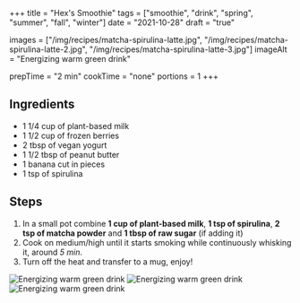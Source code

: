 +++
title = "Hex's Smoothie"
tags = ["smoothie", "drink", "spring", "summer", "fall", "winter"]
date = "2021-10-28"
draft = "true"

images = ["/img/recipes/matcha-spirulina-latte.jpg", "/img/recipes/matcha-spirulina-latte-2.jpg", "/img/recipes/matcha-spirulina-latte-3.jpg"]
imageAlt = "Energizing warm green drink"

prepTime = "2 min"
cookTime = "none"
portions = 1
+++

<div class="recipe-content">
<div class="ingredients">

## Ingredients

- 1 1/4 cup of plant-based milk
- 1 1/2 cup of frozen berries
- 2 tbsp of vegan yogurt
- 1 1/2 tbsp of peanut butter
- 1 banana cut in pieces
- 1 tsp of spirulina

</div>
<div class="steps">

## Steps

1. In a small pot combine **1 cup of plant-based milk**, **1 tsp of spirulina**, **2 tsp of matcha powder** and **1 tbsp of raw sugar** (if adding it)
2. Cook on medium/high until it starts smoking while continuously whisking it, around _5 min_.
3. Turn off the heat and transfer to a mug, enjoy!

</div>
</div>

![Energizing warm green drink](/img/recipes/matcha-spirulina-latte.jpg)
![Energizing warm green drink](/img/recipes/matcha-spirulina-latte-2.jpg)
![Energizing warm green drink](/img/recipes/matcha-spirulina-latte-3.jpg)
